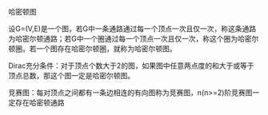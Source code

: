 哈密顿图

设G=\(V,E\)是一个图，若G中一条通路通过每一个顶点一次且仅一次，称这条通路为哈密尔顿通路；若G中一个圈通过每一个顶点一次且仅一次，称这个圈为哈密尔顿圈。若一个图存在哈密尔顿圈，就称为哈密尔顿图。

Dirac充分条件：对于顶点个数大于2的图，如果图中任意两点度的和大于或等于顶点总数，那这个图一定是哈密尔顿图。

竞赛图：每对顶点之间都有一条边相连的有向图称为竞赛图，n\(n&gt;=2\)阶竞赛图一定存在哈密顿通路





